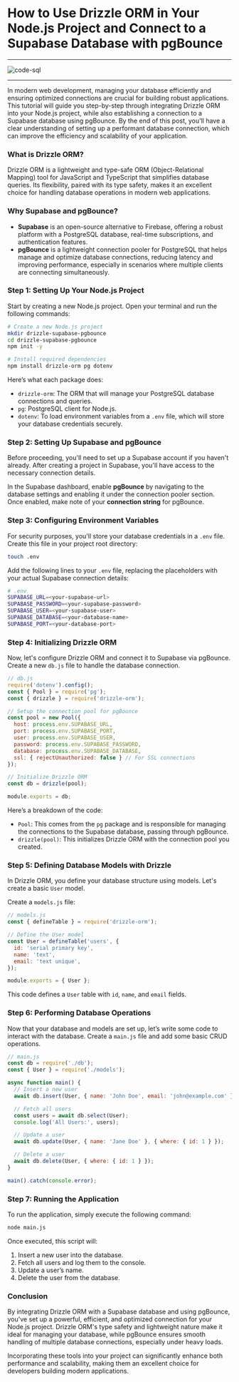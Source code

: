 # How to Use Drizzle ORM in Your Node.js Project and Connect to a Supabase Database with pgBounce

---

![code-sql](https://images.pexels.com/photos/546819/pexels-photo-546819.jpeg?auto=compress&cs=tinysrgb&w=800&dpr=1)

---

In modern web development, managing your database efficiently and ensuring optimized connections are crucial for building robust applications. This tutorial will guide you step-by-step through integrating Drizzle ORM into your Node.js project, while also establishing a connection to a Supabase database using pgBounce. By the end of this post, you'll have a clear understanding of setting up a performant database connection, which can improve the efficiency and scalability of your application.
 
### **What is Drizzle ORM?**

Drizzle ORM is a lightweight and type-safe ORM (Object-Relational Mapping) tool for JavaScript and TypeScript that simplifies database queries. Its flexibility, paired with its type safety, makes it an excellent choice for handling database operations in modern web applications.

### **Why Supabase and pgBounce?**

- **Supabase** is an open-source alternative to Firebase, offering a robust platform with a PostgreSQL database, real-time subscriptions, and authentication features.
- **pgBounce** is a lightweight connection pooler for PostgreSQL that helps manage and optimize database connections, reducing latency and improving performance, especially in scenarios where multiple clients are connecting simultaneously.

### **Step 1: Setting Up Your Node.js Project**

Start by creating a new Node.js project. Open your terminal and run the following commands:

```bash
# Create a new Node.js project
mkdir drizzle-supabase-pgbounce
cd drizzle-supabase-pgbounce
npm init -y

# Install required dependencies
npm install drizzle-orm pg dotenv
```

Here’s what each package does:
- `drizzle-orm`: The ORM that will manage your PostgreSQL database connections and queries.
- `pg`: PostgreSQL client for Node.js.
- `dotenv`: To load environment variables from a `.env` file, which will store your database credentials securely.

### **Step 2: Setting Up Supabase and pgBounce**

Before proceeding, you'll need to set up a Supabase account if you haven't already. After creating a project in Supabase, you'll have access to the necessary connection details.

In the Supabase dashboard, enable **pgBounce** by navigating to the database settings and enabling it under the connection pooler section. Once enabled, make note of your **connection string** for pgBounce.

### **Step 3: Configuring Environment Variables**

For security purposes, you'll store your database credentials in a `.env` file. Create this file in your project root directory:

```bash
touch .env
```

Add the following lines to your `.env` file, replacing the placeholders with your actual Supabase connection details:

```bash
# .env
SUPABASE_URL=<your-supabase-url>
SUPABASE_PASSWORD=<your-supabase-password>
SUPABASE_USER=<your-supabase-user>
SUPABASE_DATABASE=<your-database-name>
SUPABASE_PORT=<your-database-port>
```

### **Step 4: Initializing Drizzle ORM**

Now, let's configure Drizzle ORM and connect it to Supabase via pgBounce. Create a new `db.js` file to handle the database connection.

```javascript
// db.js
require('dotenv').config();
const { Pool } = require('pg');
const { drizzle } = require('drizzle-orm');

// Setup the connection pool for pgBounce
const pool = new Pool({
  host: process.env.SUPABASE_URL,
  port: process.env.SUPABASE_PORT,
  user: process.env.SUPABASE_USER,
  password: process.env.SUPABASE_PASSWORD,
  database: process.env.SUPABASE_DATABASE,
  ssl: { rejectUnauthorized: false } // For SSL connections
});

// Initialize Drizzle ORM
const db = drizzle(pool);

module.exports = db;
```

Here’s a breakdown of the code:
- `Pool`: This comes from the `pg` package and is responsible for managing the connections to the Supabase database, passing through pgBounce.
- `drizzle(pool)`: This initializes Drizzle ORM with the connection pool you created.

### **Step 5: Defining Database Models with Drizzle**

In Drizzle ORM, you define your database structure using models. Let's create a basic `User` model.

Create a `models.js` file:

```javascript
// models.js
const { defineTable } = require('drizzle-orm');

// Define the User model
const User = defineTable('users', {
  id: 'serial primary key',
  name: 'text',
  email: 'text unique',
});

module.exports = { User };
```

This code defines a `User` table with `id`, `name`, and `email` fields.

### **Step 6: Performing Database Operations**

Now that your database and models are set up, let’s write some code to interact with the database. Create a `main.js` file and add some basic CRUD operations.

```javascript
// main.js
const db = require('./db');
const { User } = require('./models');

async function main() {
  // Insert a new user
  await db.insert(User, { name: 'John Doe', email: 'john@example.com' });

  // Fetch all users
  const users = await db.select(User);
  console.log('All Users:', users);

  // Update a user
  await db.update(User, { name: 'Jane Doe' }, { where: { id: 1 } });

  // Delete a user
  await db.delete(User, { where: { id: 1 } });
}

main().catch(console.error);
```

### **Step 7: Running the Application**

To run the application, simply execute the following command:

```bash
node main.js
```

Once executed, this script will:
1. Insert a new user into the database.
2. Fetch all users and log them to the console.
3. Update a user’s name.
4. Delete the user from the database.

### **Conclusion**

By integrating Drizzle ORM with a Supabase database and using pgBounce, you've set up a powerful, efficient, and optimized connection for your Node.js project. Drizzle ORM's type safety and lightweight nature make it ideal for managing your database, while pgBounce ensures smooth handling of multiple database connections, especially under heavy loads.

Incorporating these tools into your project can significantly enhance both performance and scalability, making them an excellent choice for developers building modern applications.